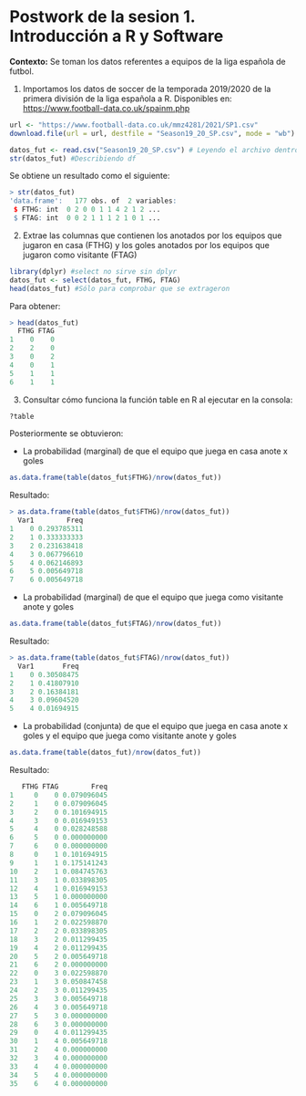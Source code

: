 # Postwork de la sesion 1. Introducción a R y Software

**Contexto:** Se toman los datos referentes a equipos de la liga española de futbol.

1. Importamos los datos de soccer de la temporada 2019/2020 de la primera división de la liga española a R. Disponibles en: https://www.football-data.co.uk/spainm.php
```r
url <- "https://www.football-data.co.uk/mmz4281/2021/SP1.csv"
download.file(url = url, destfile = "Season19_20_SP.csv", mode = "wb")

datos_fut <- read.csv("Season19_20_SP.csv") # Leyendo el archivo dentro del directorio de trabajo
str(datos_fut) #Describiendo df
```

Se obtiene un resultado como el siguiente:
```r
> str(datos_fut)
'data.frame':	177 obs. of  2 variables:
 $ FTHG: int  0 2 0 0 1 1 4 2 1 2 ...
 $ FTAG: int  0 0 2 1 1 1 2 1 0 1 ...
```

2. Extrae las columnas que contienen los anotados por los equipos que jugaron en casa (FTHG) y los goles anotados por los equipos que jugaron como visitante (FTAG)

```r
library(dplyr) #select no sirve sin dplyr
datos_fut <- select(datos_fut, FTHG, FTAG)
head(datos_fut) #Sólo para comprobar que se extrageron
```

Para obtener:
```r
> head(datos_fut)
  FTHG FTAG
1    0    0
2    2    0
3    0    2
4    0    1
5    1    1
6    1    1
```

3. Consultar cómo funciona la función table en R al ejecutar en la consola:
```r
?table
```
Posteriormente se obtuvieron:
- La probabilidad (marginal) de que el equipo que juega en casa anote x goles
```r
as.data.frame(table(datos_fut$FTHG)/nrow(datos_fut))
```
Resultado:
```r
> as.data.frame(table(datos_fut$FTHG)/nrow(datos_fut))
  Var1        Freq
1    0 0.293785311
2    1 0.333333333
3    2 0.231638418
4    3 0.067796610
5    4 0.062146893
6    5 0.005649718
7    6 0.005649718
```
- La probabilidad (marginal) de que el equipo que juega como visitante anote y goles
```r
as.data.frame(table(datos_fut$FTAG)/nrow(datos_fut))
```
Resultado:
```r
> as.data.frame(table(datos_fut$FTAG)/nrow(datos_fut))
  Var1       Freq
1    0 0.30508475
2    1 0.41807910
3    2 0.16384181
4    3 0.09604520
5    4 0.01694915
```
- La probabilidad (conjunta) de que el equipo que juega en casa anote x goles y el equipo que juega como visitante anote y goles
```r
as.data.frame(table(datos_fut)/nrow(datos_fut))
```
Resultado:
```r
   FTHG FTAG        Freq
1     0    0 0.079096045
2     1    0 0.079096045
3     2    0 0.101694915
4     3    0 0.016949153
5     4    0 0.028248588
6     5    0 0.000000000
7     6    0 0.000000000
8     0    1 0.101694915
9     1    1 0.175141243
10    2    1 0.084745763
11    3    1 0.033898305
12    4    1 0.016949153
13    5    1 0.000000000
14    6    1 0.005649718
15    0    2 0.079096045
16    1    2 0.022598870
17    2    2 0.033898305
18    3    2 0.011299435
19    4    2 0.011299435
20    5    2 0.005649718
21    6    2 0.000000000
22    0    3 0.022598870
23    1    3 0.050847458
24    2    3 0.011299435
25    3    3 0.005649718
26    4    3 0.005649718
27    5    3 0.000000000
28    6    3 0.000000000
29    0    4 0.011299435
30    1    4 0.005649718
31    2    4 0.000000000
32    3    4 0.000000000
33    4    4 0.000000000
34    5    4 0.000000000
35    6    4 0.000000000
```
